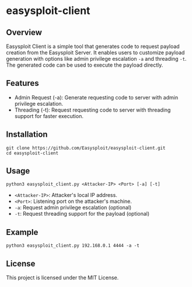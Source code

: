 # easysploit-client
## Overview
Easysploit Client is a simple tool that generates code to request payload creation from the Easysploit Server. It enables users to customize payload generation with options like admin privilege escalation `-a` and threading `-t`. The generated code can be used to execute the payload directly.

## Features
- Admin Request (-a): Generate requesting code to server with admin privilege escalation.
- Threading (-t): Request  requesting code to server with threading support for faster execution.

## Installation
```
git clone https://github.com/Easysploit/easysploit-client.git
cd easysploit-client
```

## Usage
```
python3 easysploit_client.py <Attacker-IP> <Port> [-a] [-t]
```
- `<Attacker-IP>`: Attacker's local IP address.
- `<Port>`: Listening port on the attacker's machine.
- `-a`: Request admin privilege escalation (optional)
- `-t`: Request threading support for the payload (optional)

## Example
```
python3 easysploit_client.py 192.168.0.1 4444 -a -t
```

## License
This project is licensed under the MIT License.
